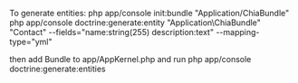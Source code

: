 To generate entities:
php app/console init:bundle "Application/ChiaBundle"
php app/console doctrine:generate:entity "Application\ChiaBundle" "Contact" --fields="name:string(255) description:text" --mapping-type="yml"

then add Bundle to app/AppKernel.php and run
php app/console doctrine:generate:entities
